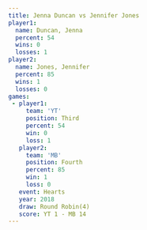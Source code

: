 ```yaml
---
title: Jenna Duncan vs Jennifer Jones
player1:               
  name: Duncan, Jenna  
  percent: 54          
  wins: 0              
  losses: 1            
player2:               
  name: Jones, Jennifer
  percent: 85          
  wins: 1              
  losses: 0            
games:
 - player1:         
     team: 'YT'     
     position: Third
     percent: 54    
     win: 0         
     loss: 1        
   player2:          
     team: 'MB'      
     position: Fourth
     percent: 85     
     win: 1          
     loss: 0         
   event: Hearts       
   year: 2018          
   draw: Round Robin(4)
   score: YT 1 - MB 14 
---
```


